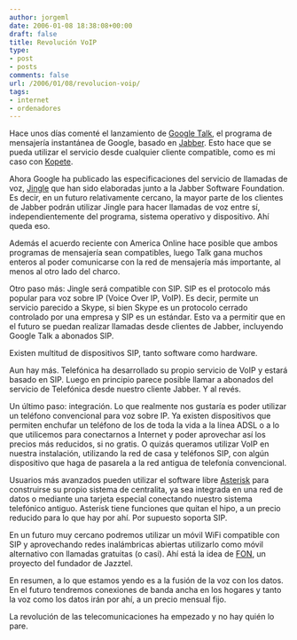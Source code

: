 ```yaml
---
author: jorgeml
date: 2006-01-08 18:38:08+00:00
draft: false
title: Revolución VoIP
type: 
- post
- posts
comments: false
url: /2006/01/08/revolucion-voip/
tags:
- internet
- ordenadores
---
```


Hace unos días comenté el lanzamiento de [Google Talk](http://talk.google.com), el programa de mensajería instantánea de Google, basado en [Jabber](http://www.jabber.org). Esto hace que se pueda utilizar el servicio desde cualquier cliente compatible, como es mi caso con [Kopete](http://kopete.kde.org).

Ahora Google ha publicado las especificaciones del servicio de llamadas de voz, [Jingle](http://http://code.google.com/apis/talk/index.html) que han sido elaboradas junto a la Jabber Software Foundation. Es decir, en un futuro relativamente cercano, la mayor parte de los clientes de Jabber podrán utilizar Jingle para hacer llamadas de voz entre sí, independientemente del programa, sistema operativo y dispositivo. Ahí queda eso.

Además el acuerdo reciente con America Online hace posible que ambos programas de mensajería sean compatibles, luego Talk gana muchos enteros al poder comunicarse con la red de mensajería más importante, al menos al otro lado del charco.

Otro paso más: Jingle será compatible con SIP. SIP es el protocolo más popular para voz sobre IP (Voice Over IP, VoIP). Es decir, permite un servicio parecido a Skype, si bien Skype es un protocolo cerrado controlado por una empresa y SIP es un estándar. Esto va a permitir que en el futuro se puedan realizar llamadas desde clientes de Jabber, incluyendo Google Talk a abonados SIP.

Existen multitud de dispositivos SIP, tanto software como hardware.

Aun hay más. Telefónica ha desarrollado su propio servicio de VoIP y estará basado en SIP. Luego en principio parece posible llamar a abonados del servicio de Telefónica desde nuestro cliente Jabber. Y al revés.

Un último paso: integración. Lo que realmente nos gustaría es poder utilizar un teléfono convencional para voz sobre IP. Ya existen dispositivos que permiten enchufar un teléfono de los de toda la vida a la línea ADSL o a lo que utilicemos para conectarnos a Internet y poder aprovechar así los precios más reducidos, si no gratis. O quizás queramos utilizar VoIP en nuestra instalación, utilizando la red de casa y teléfonos SIP, con algún dispositivo que haga de pasarela a la red antigua de telefonía convencional.

Usuarios más avanzados pueden utilizar el software libre [Asterisk](http://www.asterisk.org) para construirse su propio sistema de centralita, ya sea integrada en una red de datos o mediante una tarjeta especial conectando nuestro sistema telefónico antiguo. Asterisk tiene funciones que quitan el hipo, a un precio reducido para lo que hay por ahí. Por supuesto soporta SIP.

En un futuro muy cercano podremos utilizar un móvil WiFi compatible con SIP y aprovechando redes inalámbricas abiertas utilizarlo como móvil alternativo con llamadas gratuitas (o casi). Ahí está la idea de [FON](http://www.fon.es), un proyecto del fundador de Jazztel.

En resumen, a lo que estamos yendo es a la fusión de la voz con los datos. En el futuro tendremos conexiones de banda ancha en los hogares y tanto la voz como los datos irán por ahí, a un precio mensual fijo.

La revolución de las telecomunicaciones ha empezado y no hay quién lo pare.

